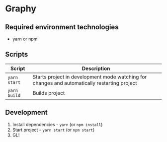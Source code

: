 # Graphy

## Required environment technologies
- yarn or npm

## Scripts
| Script              | Description |
| ------------------- | -------------------------------------------------------------------------------------------- |
| `yarn start`        | Starts project in development mode watching for changes and automatically restarting project |
| `yarn build`        | Builds project                                                                               |

## Development
1. Install dependencies - `yarn` (or `npm install`)
2. Start project - `yarn start` (or `npm start`)
3. GL!
